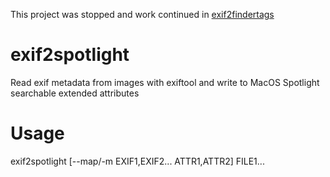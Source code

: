 This project was stopped and work continued in [exif2findertags](https://github.com/RhetTbull/exif2findertags)

# exif2spotlight
Read exif metadata from images with exiftool and write to MacOS Spotlight searchable extended attributes

# Usage
exif2spotlight [--map/-m EXIF1,EXIF2... ATTR1,ATTR2] FILE1...

